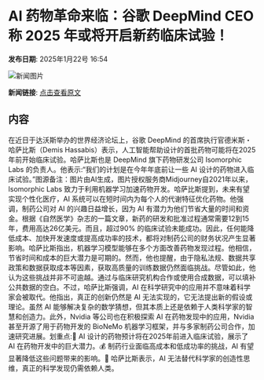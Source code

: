 # AI 药物革命来临：谷歌 DeepMind CEO 称 2025 年或将开启新药临床试验！

**发布日期**: 2025年1月22号 16:54

![新闻图片](https://pic.chinaz.com/picmap/202306261708321795_8.jpg)

**新闻链接**: [点击查看原文](https://www.aibase.com/zh/news/14941)

## 内容

在近日于达沃斯举办的世界经济论坛上，谷歌 DeepMind 的首席执行官德米斯・哈萨比斯（Demis Hassabis）表示，人工智能帮助设计的首批药物可能将在2025年前开始临床试验。哈萨比斯也是 DeepMind 旗下药物研发公司 Isomorphic Labs 的负责人。他表示:“我们的计划是在今年年底前让一些 AI 设计的药物进入临床试验。”图源备注：图片由AI生成，图片授权服务商Midjourney自2021年以来，Isomorphic Labs 致力于利用机器学习加速药物开发。哈萨比斯提到，未来有望实现个性化医疗，AI 系统可以在短时间内为每个人的代谢特征优化药物。他强调，制药公司对 AI 的兴趣日益增长，因为 AI 有潜力为他们节省大量的时间和资金。根据《自然医学》杂志的一篇文章，新药的研发和批准过程通常需要12到15年，费用高达26亿美元。而且，超过90% 的临床试验未能成功。因此，任何能降低成本、加快开发速度或提高成功率的技术，都将对制药公司的财务状况产生显著影响。哈萨比斯指出，机器学习模型能够在多个方面改善药物发现过程。他相信，节省时间和成本的巨大潜力是可期的。然而，他也提醒，由于隐私法规、数据共享政策和数据获取成本等因素，获取高质量的训练数据仍然面临挑战。尽管如此，他认为这些挑战并非不可逾越。通过与临床研究机构合作或使用合成数据，可以填补公共数据的空白。不过，哈萨比斯强调，AI 在科学研究中的应用并不意味着科学家会被取代。他指出，真正的创新仍然是 AI 无法实现的，它无法提出新的假设或理论。虽然 AI 能够解决复杂的数学猜想，但其本质上还是依赖于人类科学家的智慧和创造力。此外，Nvidia 等公司也在积极探索 AI 在药物发现中的应用，Nvidia 甚至开源了用于药物开发的 BioNeMo 机器学习框架，并与多家制药公司合作，加速研究进展。划重点:💊 AI 设计的药物预计将在2025年前进入临床试验，展示了 AI 在药物开发中的巨大潜力。💰 制药行业面临高成本和低成功率的挑战，AI 有望显著降低这些问题带来的影响。🔬 哈萨比斯表示，AI 无法替代科学家的创造性思维，真正的科学发现仍需依赖人类。
